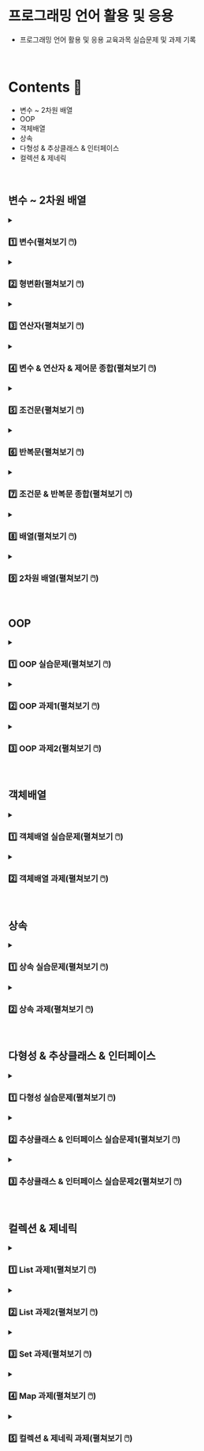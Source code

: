 # 프로그래밍 언어 활용 및 응용
- 프로그래밍 언어 활용 및 응용 교육과목 실습문제 및 과제 기록

<br>

# Contents 📖
- 변수 ~ 2차원 배열
- OOP
- 객체배열
- 상속
- 다형성 & 추상클래스 & 인터페이스
- 컬렉션 & 제네릭

<br>

## 변수 ~ 2차원 배열

<details>
<summary><h3>1️⃣ 변수(펼쳐보기 🖱️) </h3></summary>
<div markdown="1">
  
[→ 변수 소스코드로 이동](https://github.com/homin0203/Java_exam/blob/main/javaExam/src/com/kh/practice1/func)  
  
#### 문제1
Class Name : com.kh.practice1.func.VariablePractice1

실행 클래스 : com.kh.practice1.run.Run

이름, 성별, 나이, 키를 사용자에게 입력 받아 각각의 값을 변수에 담고 출력하세요.

#### 예시
이름을 입력하세요 : 아무개

성별을 입력하세요(남/여) : 남

나이를 입력하세요 : 20

키를 입력하세요(cm) : 180.5

키 180.5cm인 20살 남자 아무개님 반갑습니다^^

#### 내 코드 실행
![변수1번](https://user-images.githubusercontent.com/116356234/232367842-4ce5b993-6ea7-41ce-a0e0-5e9d92ccf407.png)

<hr>

#### 문제2
Class Name : com.kh.practice1.func.VariablePractice2

실행 클래스 : com.kh.practice1.run.Run

키보드로 정수 두 개를 입력 받아 두 수의 합, 차, 곱, 나누기한 몫을 출력하세요.

#### 예시
첫 번째 정수 : 23

두 번째 정수 : 7

<br>

더하기 결과 : 30

빼기 결과 : 16

곱하기 결과 : 161

나누기 몫 결과 : 3

#### 내 코드 실행
![변수2](https://user-images.githubusercontent.com/116356234/232367847-d40002ac-1173-400b-ae98-50710d524c90.png)

<hr>

#### 문제3
Class Name : com.kh.practice1.func.VariablePractice3

실행 클래스 : com.kh.practice1.run.Run

키보드로 가로, 세로 값을 값을 실수형으로 입력 받아 사각형의 면적과 둘레를 계산하여 출력하세요.

계산 공식 ) 면적 : 가로 * 세로, 둘레 : (가로 + 세로) * 2

#### 예시
가로 : 13.5

세로 : 41.7

<br>

면적 : 562.95

둘레 : 110.4

#### 내 코드 실행
![변수3](https://user-images.githubusercontent.com/116356234/232367850-70cf45a3-2a9c-4620-9e06-e954ab49cb07.png)
  
<hr>

#### 문제4
Class Name : com.kh.practice1.func.VariablePractice4

실행 클래스 : com.kh.practice1.run.Run

영어 문자열 값을 키보드로 입력 받아 문자에서 앞에서 세 개를 출력하세요.

#### 예시
문자열을 입력하세요 : apple

<br>

첫 번째 문자 : a

두 번째 문자 : p

세 번째 문자 : p

#### 내 코드 실행
![변수4](https://user-images.githubusercontent.com/116356234/232367851-bbf856ac-f4ed-4cf5-b483-afa75dde6cee.png)

</div>
</details>

<details>
<summary><h3>2️⃣ 형변환(펼쳐보기 🖱️) </h3></summary>
<div markdown="1">
  
[→ 형변환 소스코드로 이동](https://github.com/homin0203/Java_exam/blob/main/javaExam/src/com/kh/practice2/func)

#### 문제1
Class Name : com.kh.practice2.func.CastingPractice1
  
실행 클래스 : com.kh.practice2.run.Run

키보드로 문자 하나를 입력 받아 그 문자의 유니코드를 출력하세요.

#### 예시
문자 : A

A unicode : 65

#### 내 코드 실행
![형변환1](https://user-images.githubusercontent.com/116356234/232371311-26d22cdd-b54f-4f2b-9577-96adccb074bb.png)

<hr>

#### 문제2
Class Name : com.kh.practice2.func.CastingPractice2
  
실행 클래스 : com.kh.practice2.run.Run

실수형으로 국어, 영어, 수학 세 과목의 점수를 입력 받아 총점과 평균을 출력하세요.
  
이 때 총점과 평균은 정수형으로 처리하세요.

#### 예시
국어 : 90.0
  
영어 : 90.0
  
수학 : 90.0
  
<br>

총점 : 270
  
평균 : 90

#### 내 코드 실행
![형변환2](https://user-images.githubusercontent.com/116356234/232371314-53e01b6a-fe7c-4b76-b122-32940e7bcaaa.png)

<hr>

#### 문제3
Class Name : com.kh.practice2.func.CastingPractice3

실행 클래스 : com.kh.practice2.run.Run

선언 및 초기화된 5개의 변수를 가지고 알맞은 사칙연산(+, -, *, /)과 형변환을 이용하여 주석에 적힌 값과 같은 값이 나오도록 코드를 작성하세요.

#### 예시
![형변환3문제](https://user-images.githubusercontent.com/116356234/232371666-0647dacd-745c-44d8-ad70-a4ee7d1cda91.png)

#### 내 코드 실행
![형변환3](https://user-images.githubusercontent.com/116356234/232371319-e4c0cc14-9cb6-46ff-a7ca-875ce92fdb4c.png)

</div>
</details>

<details>
<summary><h3>3️⃣ 연산자(펼쳐보기 🖱️) </h3></summary>
<div markdown="1">
  
[→ 연산자 소스코드로 이동](https://github.com/homin0203/Java_exam/blob/main/javaExam/src/com/kh/practice/func/OperatorPractice.java)

#### 문제1
메소드 명 : public void practice1(){}
  
키보드로 입력 받은 하나의 정수가 양수이면 “양수다“, 양수가 아니면 “양수가 아니다“를 출력하세요.

#### 예시
정수 : -9
  
양수가 아니다

#### 내 코드 실행
![연산자1](https://user-images.githubusercontent.com/116356234/232373068-5c230146-b60c-4123-96c0-5d7caed564c9.png)

<hr>

#### 문제2
메소드 명 : public void practice2(){}
  
키보드로 입력 받은 하나의 정수가 양수이면 “양수다“, 양수가 아닌 경우 중에서 0이면 “0이다“, 0이 아니면 “음수다”를 출력하세요.

#### 예시
정수 : -9

음수다

#### 내 코드 실행
![연산자2](https://user-images.githubusercontent.com/116356234/232373066-c259f04c-bf50-4592-880c-865f0592bbe4.png)

<hr>

#### 문제3
메소드 명 : public void practice3(){}
  
키보드로 입력 받은 하나의 정수가 짝수이면 “짝수다“, 짝수가 아니면 “홀수다“를 출력하세요.

#### 예시
정수 : 5
  
홀수다

#### 내 코드 실행
![연산자3](https://user-images.githubusercontent.com/116356234/232373065-15c7585e-1883-4200-bb49-e8a542919c2b.png)
  
<hr>

#### 문제4
메소드 명 : public void practice4(){}
  
모든 사람이 사탕을 골고루 나눠가지려고 한다. 인원 수와 사탕 개수를 키보드로 입력 받고 1인당 동일하게 나눠가진 사탕 개수와 나눠주고 남은 사탕의 개수를 출력하세요.

#### 예시
인원 수 : 29
  
사탕 개수 : 100
  
1인당 사탕 개수 : 3
  
남는 사탕 개수 : 13

#### 내 코드 실행
![연산자4](https://user-images.githubusercontent.com/116356234/232373063-298ba1c1-04d1-4e2d-8a27-e0e50bc0f23b.png)
  
<hr>

#### 문제5
메소드 명 : public void practice5(){}
  
키보드로 입력 받은 값들을 변수에 기록하고 저장된 변수 값을 화면에 출력하여 확인하세요.
  
이 때 성별이 ‘M’이면 남학생, ‘M’이 아니면 여학생으로 출력 처리 하세요.

#### 예시
이름 : 박신우
  
학년(숫자만) : 3
  
반(숫자만) : 4
  
번호(숫자만) : 15
  
성별(M/F) : F
  
성적(소수점 아래 둘째자리까지) : 85.75
  
3학년 4반 15번 박신우 여학생의 성적은 85.75이다.

#### 내 코드 실행
![연산자5](https://user-images.githubusercontent.com/116356234/232373062-32a926f7-7920-4797-b323-ff28c23fe7a3.png)
  
<hr>

#### 문제6
메소드 명 : public void practice6(){}
  
나이를 키보드로 입력 받아 어린이(13세 이하)인지, 청소년(13세 초과 ~ 19세 이하)인지, 성인(19세 초과)인지 출력하세요.

#### 예시
나이 : 19
  
청소년

#### 내 코드 실행
![연산자6](https://user-images.githubusercontent.com/116356234/232373061-b19611e7-06d2-4304-bda4-f9b8080ca78c.png)
  
<hr>

#### 문제7
국어, 영어, 수학에 대한 점수를 키보드를 이용해 정수로 입력 받고, 세 과목에 대한 합계(국어+영어+수학)와 평균(합계/3.0)을 구하세요.
세 과목의 점수와 평균을 가지고 합격 여부를 처리하는데 세 과목 점수가 각각 40점 이상이면서 평균이 60점 이상일 때 합격, 아니라면 불합격을 출력하세요.

#### 예시
국어 : 60
  
영어 : 80
  
수학 : 40
  
  <br>
  
합계 : 180
  
평균 : 60.0
  
합격

#### 내 코드 실행
![연산자7](https://user-images.githubusercontent.com/116356234/232373059-7c7dfb46-099b-49aa-a774-afe903759a4a.png)
  
<hr>

#### 문제8
메소드 명 : public void practice8(){}
  
주민번호를 이용하여 남자인지 여자인지 구분하여 출력하세요.

#### 예시
주민번호를 입력하세요(- 포함) : 132456-2123456
  
여자
  
#### 내 코드 실행
![연산자8](https://user-images.githubusercontent.com/116356234/232373058-a890efcb-f2da-45ee-815f-3db67912b287.png)
  
<hr>

#### 문제9
메소드 명 : public void practice9(){}
  
키보드로 정수 두 개를 입력 받아 각각 변수(num1, num2)에 저장하세요.
  
그리고 또 다른 정수를 입력 받아 그 수가 num1 이하거나 num2 초과이면 true를 출력하고 아니면 false를 출력하세요.
  
(단, num1은 num2보다 작아야 함)

#### 예시
정수1 : 4
  
정수2 : 11
  
입력 : 13
  
  <br>

true

#### 내 코드 실행
![연산자9](https://user-images.githubusercontent.com/116356234/232373056-efe6429a-fc16-48d7-adad-15d2c357c1ba.png)
  
<hr>

#### 문제10
메소드 명 : public void practice10(){}
  
3개의 수를 키보드로 입력 받아 입력 받은 수가 모두 같으면 true, 아니면 false를 출력하세요.

#### 예시
입력1 : 5
  
입력2 : -8
  
입력3 : 5
  
  <br>

false

#### 내 코드 실행
![연산자10](https://user-images.githubusercontent.com/116356234/232373053-9b978914-3410-4cb4-bced-aaca30f28880.png)
  
<hr>

#### 문제11
메소드 명 : public void practice11(){}
  
A, B, C 사원의 연봉을 입력 받고 각 사원의 연봉과 인센티브를 포함한 연봉을 계산하여 출력하고
  
인센티브 포함 급여가 3000만원 이상이면 “3000 이상”, 미만이면 “3000 미만”을 출력하세요.
  
(A 사원의 인센티브는 0.4, B 사원의 인센티브는 없으며, C 사원의 인센티브는 0.15)

#### 예시
A사원의 연봉 : 2500
  
B사원의 연봉 : 2900
  
C사원의 연봉 : 2600
  
  <br>
  
A사원 연봉/연봉+a : 2500/3500.0
  
3000 이상
  
B사원 연봉/연봉+a : 2900/2900.0
  
3000 미만
  
C사원 연봉/연봉+a : 2600/2989.9999999999995
  
3000 미만

#### 내 코드 실행
![연산자11](https://user-images.githubusercontent.com/116356234/232373050-406def40-205e-425f-acd9-8a3d0184ae5f.png)
  
</div>
</details>

<details>
<summary><h3>4️⃣ 변수 & 연산자 & 제어문 종합(펼쳐보기 🖱️) </h3></summary>
<div markdown="1">
  
[→ 변수&연산자&제어문 종합 패키지로 이동](https://github.com/homin0203/Java_exam/tree/main/Homework1_Logic/src/com/kh/hw)

### 문제 안내
- 프로젝트 명 : Homework1_Logic
- 기능 실행 클래스 : com.kh.hw.run.Run
- 기능 제공 클래스 : package가 다름 (import 사용)
  - 메뉴 제공 클래스 : com.kh.hw.view.Menu
  - 기능 제공 클래스 : com.kh.hw.controller.Function
- Run에서 Menu 사용, Menu에서 Function 사용
- Run클래스에 main()를 구현하여 main()메소드에는 Menu클래스의 displayMenu()메소드 실행
  
#### 문제1
클래스 명 : com.kh.hw.view.Menu
  
메소드 명 : public void displayMenu(){}
  
1. displayMenu() 메소드에 메뉴 화면이 반복 출력되게 함
  
2. 메뉴 번호를 입력 받아 해당 번호의 기능이 실행되게 함
  
3. 메뉴 1~8번까지의 실행용 메소드는 Function클래스의 메소드 호출
  
4. 9번 입력 시 “종료합니다.” 출력 후 종료
  
5. 잘 못 입력 했을 시 “잘못 입력하셨습니다. 다시 입력해주세요.” 출력

#### 예시
![변수연산자제어문1예시](https://user-images.githubusercontent.com/116356234/232472293-371f57b6-e3f2-4240-9f59-d29b82d8aa0a.png)

#### 내 코드 실행
##### 코드
![변수연산자제어문9](https://user-images.githubusercontent.com/116356234/232474427-20579c12-d91f-4ea9-b61b-32f0d51471f2.png)
  
##### 결과1
![변수연산자제어문9-1](https://user-images.githubusercontent.com/116356234/232474421-4a7ba062-7f78-4c80-9eea-3564866c8db5.png)
  
##### 결과2
![변수연산자제어문9-2](https://user-images.githubusercontent.com/116356234/232474420-1d6925f0-b62d-4c3a-8c57-91d6ee63b3ff.png)
  
##### 결과2
![변수연산자제어문9-3](https://user-images.githubusercontent.com/116356234/232474415-5fd575f2-2b0c-42ce-a3fa-222a530e9834.png)

<hr>

#### 문제2
클래스 명 : com.kh.hw.controller.Function
  
메뉴에서 실행시킬 메소드들을 모두 작성

이후 나오는 모든 메소드들은 com.kh.hw.controller.Function 클래스 안에 있는 메소드들임

<hr>

#### 문제3
메소드 명 : public void calculator(){}
  
정수 두 개와 연산자 하나를 키보드로 입력 받아 두 정수는 int변수에, 연산문자는 char에 저장
  
연산문자가 +이면 두 정수의 합 계산, -이면 두 정수의 차 계산, x 또는 X이면 두 정수의 곱,
  
/이면 두 정수의 나누기 몫이나 나누는 수(두 번째 수)가 0이면 “0으로 나눌 수 없습니다.” 출력하고
  
결과 값은 0으로 처리

#### 예시
첫 번째 정수 : 5
  
두 번째 정수 : 0
  
연산자(+, -, x, /) : /
  
0으로 나눌 수 없습니다.
  
5 / 0 = 0

#### 내 코드 실행
##### 코드
![변수연산자제어문1](https://user-images.githubusercontent.com/116356234/232474458-6a1a386d-a8ed-442a-8ab1-76e2e866afd7.png)
  
##### 결과
![변수연산자제어문1-1](https://user-images.githubusercontent.com/116356234/232474460-fa5db191-8129-4404-ab4e-928b8183b5fe.png)
  
<hr>

#### 문제4
메소드 명 : public void totalCalculator(){}
  
키보드로 정수 두 개를 입력 받아 두 정수 중 작은 값을 시작 값으로 큰 값을 종료 값으로 사용
  
작은 값에서 큰 값까지 정수 합계를 구함

#### 예시
첫 번째 정수 : 3
  
두 번째 정수 : 1
  
1부터 3까지 정수들의 합 : 6

#### 내 코드 실행
![변수연산자제어문2](https://user-images.githubusercontent.com/116356234/232474454-31e00b5a-9d08-4089-a4f6-0dba4ada9a78.png)
  
<hr>

#### 문제5
메소드 명 : public void printProfile(){}
  
신상 정보들을 자료형에 맞춰 변수에 기록하고 변수에 기록된 값 출력

#### 예시
이름 : 박신우
  
나이 : 33
  
성별 : 여자
  
성격 : 소심
  
이름 : 박신우
  
나이 : 33
  
성별 : 여자
  
성격 : 소심

#### 내 코드 실행
![변수연산자제어문33](https://user-images.githubusercontent.com/116356234/232474452-15ba832b-f752-4152-b130-9141e0941e04.png)
  
<hr>

#### 문제6
메소드 명 : public void printScore(){}
  
키보드로 입력 받은 값들을 변수에 기록하여 변수 값을 화면에 출력
  
점수가 90점 이상이면 A학점, 80이상 90미만이면 B, 70이상 80미만이면 C,
  
60이상 70미만 D, 60미만 F학점을 매김
  
#### 예시
이름 : 박신우
  
학년 : 3
  
반 : 3
  
번 : 15
  
성별(M/F) : F
  
성적 : 89.75
  
3학년 3반 15번 여학생 박신우의 점수는 89.75이고 B학점입니다.

#### 내 코드 실행
![변수연산자제어문4](https://user-images.githubusercontent.com/116356234/232474449-c0d9c097-47e5-409d-aed9-25893e4216e5.png)
  
<hr>

#### 문제7
메소드 명 : public void printStarNumber(){}
  
정수를 하나 입력 받아 그 수가 양수일 때만 입력된 수를 줄 수로 적용하여 아래와 같이 출력
  
#### 예시1
정수 : 5 
  
1 
  
\*2
  
\**3
  
\***4
  
\****5
  
#### 예시2
정수 : -5
  
양수가 아닙니다.
  
#### 내 코드 실행
##### 코드
![변수연산자제어문5](https://user-images.githubusercontent.com/116356234/232474444-49084846-be8b-4bb3-b07b-5cc1efebf8dc.png)
  
##### 결과1
![변수연산자제어문5-1](https://user-images.githubusercontent.com/116356234/232474441-a7f8a37d-654d-4e9e-a159-abe59e0a8404.png)
  
##### 결과2
![변수연산자제어문5-2](https://user-images.githubusercontent.com/116356234/232474440-35ebd13e-98c0-41a7-90b3-33995c86f00c.png)
  
<hr>

#### 문제8
메소드 명 : public void sumRandom(){}
  
1부터 100 사이의 정수 중 임의의 정수를 하나 발생시켜 1부터 랜덤 수까지의 합계 출력
  
#### 예시
1부터 70까지의 합 : 2485
  
#### 내 코드 실행
![변수연산자제어문6](https://user-images.githubusercontent.com/116356234/232474438-75d2f81c-3a9d-49e1-944e-46a34b93707c.png)
  
<hr>

#### 문제9
메소드 명 : public void exceptGugu(){}
  
정수를 하나 입력 받아 그 수가 양수일 때만 그 수의 구구단 출력
  
단 곱하기 수가 입력 받은 단의 배수일 경우 출력 제외

#### 예시
정수 : 3
  
3 * 1 = 3
  
3 * 2 = 6
  
3 * 4 = 12
  
3 * 5 = 15
  
3 * 7 = 21
  
3 * 8 = 24

#### 내 코드 실행
![변수연산자제어문7](https://user-images.githubusercontent.com/116356234/232474435-5b905781-5efc-4b5e-a43b-889df3b287d9.png)

<hr>

#### 문제10
메소드 명 : public void diceGame(){}
  
두 개의 주사위가 만들어낼 수 있는 모든 경우의 수를 랜덤으로 정하고
  
랜덤으로 정해진 두 주사위 눈의 합이 입력된 수와 같은 경우 “맞췄습니다“ 출력,
  
입력 값과 다르면 “틀렸습니다“ 출력하여 맞출 때까지 반복
  
값을 맞추면 “계속 하시겠습니까? (y/n) : “가 출력되고
  
‘y’ 또는 ‘Y’ 입력 시 새로운 랜덤 수가 정해지고 처음부터 다시 시작, ‘n’ 또는 ‘N’ 입력 시 종료

#### 예시
주사위 두 개의 합을 맞춰보세요(1~12입력) : 5
  
정답입니다.
  
주사위의 합 : 5
  
계속 하시겠습니까?(y/n) : y
  
주사위 두 개의 합을 맞춰보세요(1~12입력) : 12
  
틀렸습니다.
  
주사위 두 개의 합을 맞춰보세요(1~12입력) : 8
  
틀렸습니다.
  
주사위 두 개의 합을 맞춰보세요(1~12입력) : 9
  
정답입니다.
  
주사위의 합 : 9
  
계속 하시겠습니까?(y/n) : n
  
종료합니다.

#### 내 코드 실행
##### 코드
![변수연산자제어문8](https://user-images.githubusercontent.com/116356234/232474432-794c4403-86b9-478e-b73b-4044e9a17eb6.png)

##### 결과
![변수연산자제어문8-1](https://user-images.githubusercontent.com/116356234/232474431-e0c39a2e-4651-4d14-91d1-a893f5c795f4.png)

![변수연산자제어문8-2](https://user-images.githubusercontent.com/116356234/232474429-aa3fb8ba-c674-48cd-a724-416a48e6e9e7.png)

</div>
</details>

<details>
<summary><h3>5️⃣ 조건문(펼쳐보기 🖱️) </h3></summary>
<div markdown="1">
  
[→ 조건문 1~10번 소스코드로 이동](https://github.com/homin0203/Java_exam/blob/main/javaExam/src/com/kh/practice/chap01/ControlPractice.java)
  
[→ 조건문 11번 소스코드로 이동](https://github.com/homin0203/Java_exam/blob/main/javaExam/src/com/kh/practice/chap01/hard/ControlPractice.java)
  
#### 문제1
메소드 명 : public void practice1(){}
  
아래 예시와 같이 메뉴를 출력하고 메뉴 번호를 누르면 “OO메뉴입니다“를, 종료 번호를 누르면 “프로그램이 종료됩니다.”를 출력하세요.

#### 예시
1. 입력
  
2. 수정
  
3. 조회
  
4. 삭제
  
7. 종료
  
메뉴 번호를 입력하세요 : 3
  
조회 메뉴입니다.

#### 내 코드 실행
![조건문1](https://user-images.githubusercontent.com/116356234/232375221-5c841e5f-e40a-42f9-bf31-1ce4ba28ba4c.png)

<hr>

#### 문제2
메소드 명 : public void practice2(){}
  
키보드로 정수를 입력 받은 정수가 양수이면서 짝수일 때만 “짝수다”를 출력하고
  
짝수가 아니면 “홀수다“를 출력하세요.
  
양수가 아니면 “양수만 입력해주세요.”를 출력하세요.

#### 예시
숫자를 한 개 입력하세요 : -8
양수만 입력해주세요.

#### 내 코드 실행
![조건문2](https://user-images.githubusercontent.com/116356234/232375220-b9de6ef3-74da-4a1d-8a0b-ae2e9d3e5715.png)

<hr>

#### 문제3
메소드 명 : public void practice3(){}
  
국어, 영어, 수학 세 과목의 점수를 키보드로 입력 받고 합계와 평균을 계산하고 합계와 평균을 이용하여 합격 / 불합격 처리하는 기능을 구현하세요.
  
(합격 조건 : 세 과목의 점수가 각각 40점 이상이면서 평균이 60점 이상일 경우)
  
합격 했을 경우 과목 별 점수와 합계, 평균, “축하합니다, 합격입니다!”를 출력하고 불합격인 경우에는 “불합격입니다.”를 출력하세요.

#### 예시1
국어점수 : 88
  
수학점수 : 50 
  
영어점수 : 40 
  
불합격입니다. 
  
#### 예시2
국어점수 : 88
  
수학점수 : 50
  
영어점수 : 45
  
국어 : 88
  
수학 : 50
  
영어 : 45
  
합계 : 183
  
평균 : 61.0
  
축하합니다, 합격입니다!

#### 내 코드 실행
![조건문3](https://user-images.githubusercontent.com/116356234/232375217-90cae58e-ec6d-4315-86a0-a8ad4a044d74.png)
  
<hr>

#### 문제4
메소드 명 : public void practice4(){}
  
수업 자료(7page)에서 if문으로 되어있는 봄, 여름, 가을, 겨울 예제를 switch문으로 바꿔서 출력하세요.

#### 예시1
1~12 사이의 정수 입력 : 8
  
8월은 여름입니다.
  
#### 예시1
1~12 사이의 정수 입력 : 99
  
99월은 잘못 입력된 달입니다.

#### 내 코드 실행
![조건문4](https://user-images.githubusercontent.com/116356234/232375215-5c5bc802-4184-4465-b740-457976b8d6ac.png)
  
<hr>

#### 문제5
메소드 명 : public void practice5(){}
  
아이디, 비밀번호를 정해두고 로그인 기능을 작성하세요.
  
로그인 성공 시 “로그인 성공”, 
  
아이디가 틀렸을 시 “아이디가 틀렸습니다.“,
  
비밀번호가 틀렸을 시 “비밀번호가 틀렸습니다.”를 출력하세요.

#### 예시1
아이디 : myId 
  
비밀번호 : myPassword12 
  
로그인 성공 
  
#### 예시2
아이디 : myId 
  
비밀번호 : myPassword
  
비밀번호가 틀렸습니다.
  
#### 예시3
아이디 : my
  
비밀번호 : myPassword12
  
아이디가 틀렸습니다.

#### 내 코드 실행
![조건문5](https://user-images.githubusercontent.com/116356234/232375212-a77ca4ec-e923-47b0-82c3-50a416743ab0.png)
  
<hr>

#### 문제6
메소드 명 : public void practice6(){}
  
사용자에게 관리자, 회원, 비회원 중 하나를 입력 받아 각 등급이 행할 수 있는 권한을 출력하세요.
  
단, 관리자는 회원관리, 게시글 관리, 게시글 작성, 게시글 조회, 댓글 작성이 가능하고
  
회원은 게시글 작성, 게시글 조회, 댓글 작성이 가능하고
  
비회원은 게시글 조회만 가능합니다.

#### 예시
권한을 확인하고자 하는 회원 등급 : 관리자
  
회원관리, 게시글 관리 게시글 작성, 댓글 작성 게시글 조회

#### 내 코드 실행
![조건문6](https://user-images.githubusercontent.com/116356234/232375211-e5898ac7-7ea7-4614-9485-c44fbc093f54.png)
  
<hr>

#### 문제7
메소드 명 : public void practice7(){}
  
키, 몸무게를 double로 입력 받고 BMI지수를 계산하여 계산 결과에 따라 저체중/정상체중/과체중/비만을 출력하세요.
  
BMI = 몸무게 / (키(m) * 키(m))
  
BMI가 18.5미만일 경우 저체중 / 18.5이상 23미만일 경우 정상체중
  
BMI가 23이상 25미만일 경우 과체중 / 25이상 30미만일 경우 비만
  
BMI가 30이상일 경우 고도 비만
  
#### 예시
키(m)를 입력해 주세요 : 1.65
  
몸무게(kg)를 입력해 주세요 : 58.4
  
BMI 지수 : 21.45087235996327
  
정상체중

#### 내 코드 실행
![조건문7](https://user-images.githubusercontent.com/116356234/232375208-322be6c8-1367-4d7a-bf4e-761940108aa1.png)
  
<hr>

#### 문제8
메소드 명 : public void practice8(){}
  
키보드로 두 개의 정수와 연산 기호를 입력 받아 연산 기호에 맞춰 연산 결과를 출력하세요.
  
(단, 두 개의 정수 모두 양수일 때만 작동하며 없는 연산 기호를 입력 했을 시 “잘못 입력하셨습니다. 프로그램을 종료합니다.” 출력)

#### 예시
피연산자1 입력 : 15
  
피연산자2 입력 : 4
  
연산자를 입력(+,-,*,/,%) : /
  
15 / 4 = 3.750000
  
#### 내 코드 실행
![조건문8](https://user-images.githubusercontent.com/116356234/232375206-c12fa5f6-5597-4182-8a4f-86e4c680cdbc.png)
  
<hr>

#### 문제9
메소드 명 : public void practice9(){}
  
중간고사, 기말고사, 과제점수, 출석회수를 입력하고 Pass 또는 Fail을 출력하세요.
  
평가 비율은 중간고사 20%, 기말고사 30%, 과제 30%, 출석 20%로 이루어져 있고
  
이 때, 출석 비율은 출석 회수의 총 강의 회수 20회 중에서 출석한 날만 따진 값으로 계산하세요.
  
70점 이상일 경우 Pass, 70점 미만이거나 전체 강의에 30% 이상 결석 시 Fail을 출력하세요.

#### 예시1
중간 고사 점수 : 80
  
기말 고사 점수 : 30
  
과제 점수 : 60
  
출석 회수 : 18
  
================= 결과 =================
  
중간 고사 점수(20) : 16.0
  
기말 고사 점수(30) : 9.0
  
과제 점수 (30) : 18.0
  
출석 점수 (20) : 18.0
  
총점 : 61.0
  
Fail [점수 미달]
  
#### 예시2
중간 고사 점수 : 80
  
기말 고사 점수 : 90
  
과제 점수 : 50
  
출석 회수 : 15
  
================= 결과 =================
  
중간 고사 점수(20) : 16.0
  
기말 고사 점수(30) : 27.0
  
과제 점수 (30) : 15.0
  
출석 점수 (20) : 15.0
  
총점 : 73.0
  
PASS
  
#### 예시3
중간 고사 점수 : 100
  
기말 고사 점수 : 80
  
과제 점수 : 40
  
출석 회수 : 10
  
================= 결과 =================
  
Fail [출석 회수 부족 (10/20)]

#### 내 코드 실행
##### 코드
![조건문9](https://user-images.githubusercontent.com/116356234/232375205-55a4a951-f814-4345-bf74-6499e2ced10f.png)
  
##### 결과1
  
<img src="https://user-images.githubusercontent.com/116356234/232375202-2877eaa0-59ed-4755-a7c2-3aa935a624e8.png" width="150">
  
##### 결과2
  
<img src="https://user-images.githubusercontent.com/116356234/232375199-3e0bdc3d-f45b-4005-a6b1-e4bbc512c7a3.png" width="150">
  
##### 결과3
  
<img src="https://user-images.githubusercontent.com/116356234/232375195-bc093bdc-5f67-440d-9248-a4045d1ef945.png" width="150">
  
<hr>

#### 문제10
메소드 명 : public void practice10(){}

앞에 구현한 실습문제를 선택하여 실행할 수 있는 메뉴화면을 구현하세요.

#### 예시
실행할 기능을 선택하세요.
  
1. 메뉴 출력
  
2. 짝수/홀수
  
3. 합격/불합격
  
4. 계절
  
5. 로그인
  
6. 권한 확인
  
7. BMI
  
8. 계산기
  
9. P/F
  
선택 : 4 (실습문제4 실행)

#### 내 코드 실행
#### 코드 
![조건문10](https://user-images.githubusercontent.com/116356234/232375193-2e85886d-cf7c-4d98-b999-fd2d15cd6aea.png)
  
##### 결과1
  
<img src="https://user-images.githubusercontent.com/116356234/232375192-36c3cf88-56ad-4e1d-a53e-88d0eee80d1a.png" width="150">
  
##### 결과2
  
<img src="https://user-images.githubusercontent.com/116356234/232375191-22d3e89f-df01-4f8a-a5e1-8755b3f6b78c.png" width="150">
  
##### 결과3
  
<img src="https://user-images.githubusercontent.com/116356234/232375189-118e59a9-9c34-4466-8fa1-b5ad8a561641.png" width="150">
  
<hr>

#### 문제11
메소드 명 : public void practice11(){}

정수를 이용해서 4자리 비밀번호를 만들려고 하는데
  
이 때 4자리 정수를 입력 받아 각 자리 수에 중복되는 값이 없을 경우 ‘생성 성공’, 

중복 값이 있으면 ‘중복 값 있음‘, 자리수가 안 맞으면 ‘자리 수 안 맞음‘ 출력
  
단, 제일 앞자리 수의 값은 1~9 사이 정수

#### 예시
비밀번호 입력(1000~9999) : 56555 
  
자리수 안맞음 
  
  <br>
  
비밀번호 입력(1000~9999) : 1234
  
성공
  
  <br>
  
비밀번호 입력(1000~9999) : 5685
  
실패

#### 내 코드 실행
![조건문11](https://user-images.githubusercontent.com/116356234/232388075-8e502767-d588-4a7f-9969-68904634ab30.png)
  
##### 결과2
![조건문11-2](https://user-images.githubusercontent.com/116356234/232388082-5b09305b-244b-45ab-9d37-901eb37e2d96.png)
  
##### 결과3
![조건문11-3](https://user-images.githubusercontent.com/116356234/232388085-b498cc91-6250-4f70-94fb-67a01b4daaac.png)
  
</div>
</details>

<details>
<summary><h3>6️⃣ 반복문(펼쳐보기 🖱️) </h3></summary>
<div markdown="1">
  
[→ 반복문 소스코드로 이동](https://github.com/homin0203/Java_exam/blob/main/javaExam/src/com/kh/practice/chap02/LoopPractice.java)

#### 문제1
사용자로부터 한 개의 값을 입력 받아 1부터 그 숫자까지의 숫자들을 모두 출력하세요.
  
단, 입력한 수는 1보다 크거나 같아야 합니다.
  
만일 1 미만의 숫자가 입력됐다면 “1 이상의 숫자를 입력해주세요“를 출력하세요.

#### 예시1
1이상의 숫자를 입력하세요 : 4
  
1 2 3 4
  
#### 예시2
1이상의 숫자를 입력하세요 : 0
  
1 이상의 숫자를 입력해주세요.

#### 내 코드 실행
![반복문1](https://user-images.githubusercontent.com/116356234/232383216-dfa7d2a8-17c2-4dc6-955a-bdcaf8ae4ed6.png)

<hr>

#### 문제2
위 문제와 모든 것이 동일하나, 1 미만의 숫자가 입력됐다면
  
“1 이상의 숫자를 입력해주세요”가 출력되면서 다시 사용자가 값을 입력하도록 하세요.

#### 예시
1이상의 숫자를 입력하세요 : 0
  
1 이상의 숫자를 입력해주세요.
  
1이상의 숫자를 입력하세요 : 8
  
1 2 3 4 5 6 7 8

#### 내 코드 실행
![반복문2](https://user-images.githubusercontent.com/116356234/232383215-8c02da5f-814e-4691-b850-5393ad19d941.png)

<hr>

#### 문제3
사용자로부터 한 개의 값을 입력 받아 1부터 그 숫자까지의 모든 숫자를 거꾸로 출력하세요.
  
단, 입력한 수는 1보다 크거나 같아야 합니다.

#### 예시
1이상의 숫자를 입력하세요 : 4
  
4 3 2 1

#### 내 코드 실행
![반복문3](https://user-images.githubusercontent.com/116356234/232383214-7a8d6265-4fde-4e23-8a72-1bdbcee2c5f3.png)
  
<hr>

#### 문제4
위 문제와 모든 것이 동일하나, 1 미만의 숫자가 입력됐다면
  
“1 이상의 숫자를 입력해주세요”가 출력되면서 다시 사용자가 값을 입력하도록 하세요.

#### 예시
1이상의 숫자를 입력하세요 : 0
  
1 이상의 숫자를 입력해주세요.
  
1이상의 숫자를 입력하세요 : 8
  
8 7 6 5 4 3 2 1

#### 내 코드 실행
![반복문4](https://user-images.githubusercontent.com/116356234/232383213-0089c1b4-0e01-45c7-8fdc-bf9cd9727888.png)
  
<hr>

#### 문제5
1부터 사용자에게 입력 받은 수까지의 정수들의 합을 출력하세요.

#### 예시
정수를 하나 입력하세요 : 8
  
1 + 2 + 3 + 4 + 5 + 6 + 7 + 8 = 36

#### 내 코드 실행
![반복문5](https://user-images.githubusercontent.com/116356234/232383211-3cfdcd0c-9c62-4219-96ea-2606307146f8.png)
  
<hr>

#### 문제6
사용자로부터 두 개의 값을 입력 받아 그 사이의 숫자를 모두 출력하세요.
  
만일 1 미만의 숫자가 입력됐다면 “1 이상의 숫자를 입력해주세요“를 출력하세요.

#### 예시1
첫 번째 숫자 : 8 
  
두 번째 숫자 : 4 
  
4 5 6 7 8 
  
#### 예시2
첫 번째 숫자 : 4 
  
두 번째 숫자 : 8 
  
4 5 6 7 8 
  
#### 예시3
첫 번째 숫자 : 9
  
두 번째 숫자 : 0
  
1 이상의 숫자를 입력해주세요.

#### 내 코드 실행
![반복문6](https://user-images.githubusercontent.com/116356234/232383210-5818f755-7854-4e6e-9950-f1ed2d630181.png)
  
<hr>

#### 문제7
위 문제와 모든 것이 동일하나, 1 미만의 숫자가 입력됐다면
  
“1 이상의 숫자를 입력해주세요”가 출력되면서 다시 사용자가 값을 입력하도록 하세요.
  
#### 예시
첫 번째 숫자 : 9
  
두 번째 숫자 : 0
  
1 이상의 숫자를 입력해주세요.
  
첫 번째 숫자 : 6
  
두 번째 숫자 : 2
  
2 3 4 5 6

#### 내 코드 실행
![반복문7](https://user-images.githubusercontent.com/116356234/232383208-1ed04ad5-7353-49c5-84f3-2dc8cd72108e.png)
  
<hr>

#### 문제8
사용자로부터 입력 받은 숫자의 단을 출력하세요.
  
#### 예시
숫자 : 4
  
===== 4단 =====
  
4 * 1 = 4
  
4 * 2 = 8
  
4 * 3 = 12
  
4 * 4 = 16
  
4 * 5 = 20
  
4 * 6 = 24
  
4 * 7 = 28
  
4 * 8 = 32
  
4 * 9 = 36
  
#### 내 코드 실행
![반복문8](https://user-images.githubusercontent.com/116356234/232383204-fc1ce964-871f-4b3f-8839-21dfb2de455b.png)
  
<hr>

#### 문제9
사용자로부터 입력 받은 숫자의 단부터 9단까지 출력하세요.
  
단, 9를 초과하는 숫자가 들어오면 “9 이하의 숫자만 입력해주세요”를 출력하세요.

#### 예시1
숫자 : 4
  
===== 4단 =====
  
===== 5단 =====
  
===== 6단 =====
  
===== 7단 =====
  
===== 8단 =====
  
===== 9단 =====
  
(해당 단의 내용들은 길이 상 생략)

#### 예시2
숫자 : 10
  
9 이하의 숫자만 입력해주세요.
  
#### 내 코드 실행
![반복문9](https://user-images.githubusercontent.com/116356234/232383202-15d15e3d-84ee-4a6c-b3cb-fcf8a7f729bc.png)
  
##### 결과2
![반복문9-1](https://user-images.githubusercontent.com/116356234/232383198-df2bb1a5-b3c9-462b-bfee-8b04f92a3f75.png)

<hr>

#### 문제10
위 문제와 모든 것이 동일하나, 9를 초과하는 숫자가 입력됐다면
  
“9 이하의 숫자를 입력해주세요”가 출력되면서 다시 사용자가 값을 입력하도록 하세요.

#### 예시
숫자 : 10
  
9 이하의 숫자만 입력해주세요.
  
숫자 : 8
  
===== 8단 =====
  
===== 9단 =====

#### 내 코드 실행
![반복문10](https://user-images.githubusercontent.com/116356234/232383194-9a769e9d-463e-47af-8886-3d59138b0b8b.png)
  
<hr>

#### 문제11
사용자로부터 시작 숫자와 공차를 입력 받아
  
일정한 값으로 숫자가 커지거나 작아지는 프로그램을 구현하세요.
  
단, 출력되는 숫자는 총 10개입니다.
  
* ‘공차’는 숫자들 사이에서 일정한 숫자의 차가 존재하는 것을 말한다.

#### 예시
시작 숫자 : 4
  
공차 : 3
  
4 7 10 13 16 19 22 25 28 31

#### 내 코드 실행
![반복문11](https://user-images.githubusercontent.com/116356234/232383193-23acd4fd-62d1-4dea-b3ae-5db20ebbc65f.png)
     
<hr>

#### 문제12
정수 두 개와 연산자를 입력 받고 입력된 연산자에 따라 알맞은 결과를 출력하세요.
  
단, 해당 프로그램은 연산자 입력에 “exit”라는 값이 들어올 때까지 무한 반복하며 exit가 들어오면 “프로그램을 종료합니다.”를 출력하고 종료합니다.
  
또한 연산자가 나누기이면서 두 번째 정수가 0으로 들어오면 “0으로 나눌 수 없습니다. 다시 입력해주세요.”를 출력하며,
  
없는 연산자가 들어올 시 “없는 연산자입니다. 다시 입력해주세요.”라고 출력하고 두 경우 모두 처음으로 돌아가 사용자가 다시 연산자부터 입력하도록 하세요.
  
#### 예시
연산자(+, -, *, /, %) : +
  
정수1 : 10
  
정수2 : 4
  
10 + 4 = 14

  <br>
  
연산자(+, -, *, /, %) : /
  
정수1 : 10
  
정수2 : 0
  
0으로 나눌 수 없습니다. 다시 입력해주세요.
  
  <br>
  
연산자(+, -, *, /, %) : ^ 
  
정수1 : 10 
  
정수2 : 4
  
없는 연산자입니다. 다시 입력해주세요.
  
<br>  
  
연산자(+, -, *, /, %) : exit
  
프로그램을 종료합니다.

#### 내 코드 실행
![반복문12](https://user-images.githubusercontent.com/116356234/232383191-8b842bce-86bd-4518-b2c0-88814351bde7.png)

##### 결과2
![반복문12-1](https://user-images.githubusercontent.com/116356234/232383190-245a30a3-ce8b-4887-bf72-a7ee6182f0f5.png)
     
<hr>

#### 문제13
다음과 같은 실행 예제를 구현하세요.

#### 예시
정수 입력 : 4
  
\*
  
\**
  
\***
  
\****
  
#### 내 코드 실행
![반복문13](https://user-images.githubusercontent.com/116356234/232383189-f418a03a-827e-4305-b1e6-ae1d5fdc4cb0.png)
     
<hr>

#### 문제14
다음과 같은 실행 예제를 구현하세요.

#### 예시
정수 입력 : 4
  
\****
  
\***
  
\**
  
\*
  
#### 내 코드 실행
![반복문14](https://user-images.githubusercontent.com/116356234/232383184-144670d0-407b-4e50-8f1a-f5bae654e074.png)
  
</div>
</details>

<details>
<summary><h3>7️⃣ 조건문 & 반복문 종합(펼쳐보기 🖱️) </h3></summary>
<div markdown="1">
  
[→ 조건문&반복문 종합 소스코드로 이동](https://github.com/homin0203/Java_exam/blob/main/javaExam/src/com/kh/practice/chap01/hard/CompExample.java)

#### 문제1
메소드 명 : public void practice1(){}
  
정수를 입력 받아 양수일 때만 1부터 입력 받은 수까지 홀수/짝수를 나눠서
  
홀수면 ‘박’, 짝수면 ‘수’를 출력하도록 하세요.
  
단, 입력 받은 수가 양수가 아니면 “양수가 아닙니다”를 출력하세요.

#### 예시1
정수 : 5 
  
박수박수박 
  
#### 예시2
정수 : 10 
  
박수박수박수박수박수
  
#### 예시3
정수 : 0
  
양수가 아닙니다.

#### 내 코드 실행
##### 코드
![조건문반복문1](https://user-images.githubusercontent.com/116356234/232469497-fd5546f5-42ab-4412-b7da-8ba0c2b77709.png)
  
##### 결과1
![조건문반복문1-1](https://user-images.githubusercontent.com/116356234/232469493-f1626bf7-d214-4c32-8417-6ec83a08a209.png)
  
##### 결과2
![조건문반복문1-2](https://user-images.githubusercontent.com/116356234/232469491-e3611a4f-4602-4a22-b0e7-317acdc3f6a5.png)

<hr>

#### 문제2
메소드 명 : public void practice2(){}
  
위 문제와 모든 것이 동일하나, 1 미만의 숫자가 입력됐다면 “양수가 아닙니다.”가 출력되면서 다시 사용자가 값을 입력하도록 하세요.

#### 예시
정수 : 0
  
양수가 아닙니다.

정수 : -3
  
양수가 아닙니다.
  
정수 : 6
  
박수박수박수

#### 내 코드 실행
![조건문반복문2](https://user-images.githubusercontent.com/116356234/232469488-8639522a-ddb3-4d53-92ae-a462233b41cc.png)

<hr>

#### 문제3
메소드 명 : public void practice3(){}
  
사용자로부터 문자열을 입력 받고 문자열에서 검색될 문자를 입력 받아 해당 문자열에 그 문자가 몇 개 있는지 개수를 출력하세요.

#### 예시
문자열 : banana
  
문자 : a
  
banana 안에 포함된 a 개수 : 3

#### 내 코드 실행
![조건문반복문3](https://user-images.githubusercontent.com/116356234/232469484-1ca73272-5767-4981-905b-b02fab7e1ca6.png)
  
<hr>

#### 문제4
메소드 명 : public void practice4(){}
  
위 문제와 모든 것이 동일하고, “더 하시겠습니까?”라고 추가로 물어보도록 하세요.
  
이 때, N이나 n이 나오면 프로그램을 끝내고 Y나 y면 계속 진행하도록 하되 Y, y, N, n이 아닌
  
다른 문자를 입력했을 경우 “잘못된 대답입니다. 다시 입력해주세요.”를 출력하고 더 하겠냐는 물음을 반복하세요.

#### 예시
문자열 : application 
  
문자 : a 
  
포함된 개수 : 2 
  
더 하시겠습니까? (y/n) : y 
  
문자열 : business 
  
문자 : s 
  
포함된 개수 : 3 
  
더 하시겠습니까? (y/n) : k
  
잘못된 대답입니다. 다시 입력해주세요.
  
더 하시겠습니까? (y/n) : Y
  
문자열 : ant
  
문자 : b
  
포함된 개수 : 0
  
더 하시겠습니까? (y/n) : N

#### 내 코드 실행
![조건문반복문4](https://user-images.githubusercontent.com/116356234/232469481-d9544429-b528-4088-833e-d2f58d1254e7.png)
  
<hr>

#### 문제5
메소드 명 : public void upDown(){}
  
1부터 100 사이의 정수 중 임의의 난수가 정해지고 사용자는 정해진 난수를 맞추는데 몇 번 만에 맞췄는지 출력하세요.

#### 예시
1~100 사이의 임의의 난수를 맞춰보세요 : 0
  
1~100 사이의 숫자를 입력해주세요.
  
1~100 사이의 임의의 난수를 맞춰보세요 : 101
  
1~100 사이의 숫자를 입력해주세요.
  
1~100 사이의 임의의 난수를 맞춰보세요 : 50
  
UP !
  
1~100 사이의 임의의 난수를 맞춰보세요 : 75
  
UP !
  
1~100 사이의 임의의 난수를 맞춰보세요 : 83
  
UP !

1~100 사이의 임의의 난수를 맞춰보세요 : 93
  
DOWN !
  
1~100 사이의 임의의 난수를 맞춰보세요 : 89
  
UP !
  
1~100 사이의 임의의 난수를 맞춰보세요 : 92
  
DOWN !
  
1~100 사이의 임의의 난수를 맞춰보세요 : 90
  
정답입니다 !!
  
7회만에 맞추셨습니다.

#### 내 코드 실행
![조건문반복문5](https://user-images.githubusercontent.com/116356234/232469479-1a3d27fb-fa7d-475f-870f-52199b2b83c3.png)
  
<hr>

#### 문제6
메소드 명 : public void rps(){}
  
사용자의 이름을 입력하고 컴퓨터와 가위바위보를 하세요. 컴퓨터가 가위인지 보인지 주먹인지는
  
랜덤한 수를 통해서 결정하도록 하고, 사용자에게는 직접 가위바위보를 받으세요.
  
사용자가 “exit”를 입력하기 전까지 가위바위보를 계속 진행하고 “exit”가 들어가면 반복을 멈추고
  
몇 번의 승부에서 몇 번 이기고 몇 번 비기고 몇 번 졌는지 출력하세요.

#### 예시
![조건문반복문6문제예시](https://user-images.githubusercontent.com/116356234/232469500-1cb436d2-feb0-4102-b59f-6f7c6a61bb83.png)

#### 내 코드 실행
##### 코드
![조건문반복문6](https://user-images.githubusercontent.com/116356234/232469476-1fed80bb-00b0-4216-a993-7103ab22e87f.png)
  
##### 결과
![조건문반복문6-1](https://user-images.githubusercontent.com/116356234/232469475-d21e977c-1ee2-40d7-9d45-97d8abffe460.png)

![조건문반복문6-2](https://user-images.githubusercontent.com/116356234/232469469-6e5e2678-bf1c-49e2-a180-bddfc237e6f7.png)
  
</div>
</details>

<details>
<summary><h3>8️⃣ 배열(펼쳐보기 🖱️) </h3></summary>
<div markdown="1">
  
[→ 배열 소스코드로 이동](https://github.com/homin0203/Java_exam/blob/main/javaExam/src/com/kh/practice/array/ArrayPractice.java)

- 기능 제공 클래스 : com.kh.practice.array.ArrayPractice
- 기능 실행 클래스 : com.kh.practice.run.Run
- 한 실습 기능 클래스에 여러 메소드를 넣어 실습 진행  
  
#### 문제1
메소드 명 : public void practice1(){}
  
길이가 10인 배열을 선언하고 1부터 10까지의 값을 반복문을 이용하여
  
순서대로 배열 인덱스에 넣은 후 그 값을 출력하세요.

#### 예시
1 2 3 4 5 6 7 8 9 10

#### 내 코드 실행
![배열1](https://user-images.githubusercontent.com/116356234/232477591-fc5cbc4b-76bd-460f-baa5-8473571eebe3.png)

<hr>

#### 문제2
메소드 명 : public void practice2(){}
  
길이가 10인 배열을 선언하고 1부터 10까지의 값을 반복문을 이용하여
  
역순으로 배열 인덱스에 넣은 후 그 값을 출력하세요.

#### 예시
10 9 8 7 6 5 4 3 2 1

#### 내 코드 실행
![배열2](https://user-images.githubusercontent.com/116356234/232477590-767e9990-b07d-4dc0-b4f0-a8c2885b82c1.png)

<hr>

#### 문제3
메소드 명 : public void practice3(){}
  
사용자에게 입력 받은 양의 정수만큼 배열 크기를 할당하고
  
1부터 입력 받은 값까지 배열에 초기화한 후 출력하세요.

#### 예시
양의 정수 : 5
  
1 2 3 4 5

#### 내 코드 실행
![배열3](https://user-images.githubusercontent.com/116356234/232477588-2df771de-8775-4335-b3ae-f8019e03673b.png)
  
<hr>

#### 문제4
메소드 명 : public void practice4(){}
  
길이가 5인 String배열을 선언하고 “사과”, “귤“, “포도“, “복숭아”, “참외“로 초기화 한 후
  
배열 인덱스를 활용해서 귤을 출력하세요.

#### 예시
귤

#### 내 코드 실행
![배열4](https://user-images.githubusercontent.com/116356234/232477586-05e0b9d1-745c-40ad-a2f2-68f5eee80cd1.png)
  
<hr>

#### 문제5
메소드 명 : public void practice5(){}
  
문자열을 입력 받아 문자 하나하나를 배열에 넣고 검색할 문자가 문자열에 몇 개 들어가 있는지
  
개수와 몇 번째 인덱스에 위치하는지 인덱스를 출력하세요.

#### 예시
문자열 : application
  
문자 : i
  
application에 i가 존재하는 위치(인덱스) : 4 8
  
i 개수 : 2

#### 내 코드 실행
![배열5](https://user-images.githubusercontent.com/116356234/232477584-54cf5d37-62a5-49a0-b5c5-017aa93a8c4d.png)
  
<hr>

#### 문제6
메소드 명 : public void practice6(){}
  
“월“ ~ “일”까지 초기화된 문자열 배열을 만들고 0부터 6까지 숫자를 입력 받아
  
입력한 숫자와 같은 인덱스에 있는 요일을 출력하고
  
범위에 없는 숫자를 입력 시 “잘못 입력하셨습니다“를 출력하세요.

#### 예시1
0 ~ 6 사이 숫자 입력 : 4 
  
금요일
  
#### 예시2
0 ~ 6 사이 숫자 입력 : 7
  
잘못 입력하셨습니다.

#### 내 코드 실행
![배열6](https://user-images.githubusercontent.com/116356234/232477582-921e873a-77ec-4078-987b-200ff1da7250.png)
  
<hr>

#### 문제7
메소드 명 : public void practice7(){}
  
사용자가 배열의 길이를 직접 입력하여 그 값만큼 정수형 배열을 선언 및 할당하고
  
배열의 크기만큼 사용자가 직접 값을 입력하여 각각의 인덱스에 값을 초기화 하세요.
  
그리고 배열 전체 값을 나열하고 각 인덱스에 저장된 값들의 합을 출력하세요.
  
#### 예시
정수 : 5
  
배열 0번째 인덱스에 넣을 값 : 4
  
배열 1번째 인덱스에 넣을 값 : -4
  
배열 2번째 인덱스에 넣을 값 : 3
  
배열 3번째 인덱스에 넣을 값 : -3
  
배열 4번째 인덱스에 넣을 값 : 2
  
4 -4 3 -3 2
  
총 합 : 2
  
#### 내 코드 실행
![배열7](https://user-images.githubusercontent.com/116356234/232477581-60a7a607-8362-490b-ae0b-3dbd74c54af3.png)
  
<hr>

#### 문제8
메소드 명 : public void practice8(){}
  
3이상인 홀수 자연수를 입력 받아 배열의 중간까지는 1부터 1씩 증가하여 오름차순으로 값을 넣고,
  
중간 이후부터 끝까지는 1씩 감소하여 내림차순으로 값을 넣어 출력하세요.
  
단, 입력한 정수가 홀수가 아니거나 3 미만일 경우 “다시 입력하세요”를 출력하고
  
다시 정수를 받도록 하세요.
  
#### 예시
정수 : 4
  
다시 입력하세요.
  
정수 : -6
  
다시 입력하세요.
  
정수 : 5
  
1, 2, 3, 2, 1
  
#### 내 코드 실행
![배열8](https://user-images.githubusercontent.com/116356234/232477578-1714356b-cbff-4401-a399-c43c4a7ac67f.png)
  
<hr>

#### 문제9
메소드 명 : public void practice9(){}
  
사용자가 입력한 값이 배열에 있는지 검색하여
  
있으면 “OOO 치킨 배달 가능“, 없으면 “OOO 치킨은 없는 메뉴입니다“를 출력하세요.
  
단, 치킨 메뉴가 들어가있는 배열은 본인 스스로 정하세요.

#### 예시1
치킨 이름을 입력하세요 : 양념
  
양념치킨 배달 가능

#### 예시2
치킨 이름을 입력하세요 : 불닭
  
불닭치킨은 없는 메뉴입니다.

#### 내 코드 실행
![배열9](https://user-images.githubusercontent.com/116356234/232477575-a6417eda-c489-4196-b25d-74bc84c434db.png)

<hr>

#### 문제10
메소드 명 : public void practice10(){}
  
주민등록번호 성별자리 이후부터 *로 가리고 출력하세요.
  
단, 원본 배열 값은 변경 없이 배열 복사본으로 변경하세요.

#### 예시
주민등록번호(-포함) : 123456-1234567
  
123456-1******

#### 내 코드 실행
![배열10](https://user-images.githubusercontent.com/116356234/232477572-b3ea4a01-e51d-4c2d-b387-698cae92eb3c.png)
  
<hr>

#### 문제11
메소드 명 : public void practice11(){}
  
10개의 값을 저장할 수 있는 정수형 배열을 선언 및 할당하고
  
1~10 사이의 난수를 발생시켜 배열에 초기화한 후 출력하세요.

#### 예시
9 7 6 2 5 10 7 2 9 6

#### 내 코드 실행
![배열11](https://user-images.githubusercontent.com/116356234/232477566-bb167d5c-7873-4269-8976-bf97e6d7b0fc.png)
  
  <hr>

#### 문제12
메소드 명 : public void practice12(){}
  
10개의 값을 저장할 수 있는 정수형 배열을 선언 및 할당하고
  
1~10 사이의 난수를 발생시켜 배열에 초기화 후
  
배열 전체 값과 그 값 중에서 최대값과 최소값을 출력하세요.

#### 예시
5 3 2 7 4 8 6 10 9 10
  
최대값 : 10
  
최소값 : 2

#### 내 코드 실행
![배열112](https://user-images.githubusercontent.com/116356234/232477563-3122c921-32b9-4cf0-bc9a-a6d877b7eace.png)
  
  <hr>

#### 문제13
메소드 명 : public void practice13(){}
  
10개의 값을 저장할 수 있는 정수형 배열을 선언 및 할당하고
  
1~10 사이의 난수를 발생시켜 중복된 값이 없게 배열에 초기화한 후 출력하세요.

#### 예시
4 1 3 6 9 5 8 10 7 2

#### 내 코드 실행
![배열13](https://user-images.githubusercontent.com/116356234/232477560-483e986f-629b-42fb-977c-6f224d943b9f.png)
  
  <hr>

#### 문제14
메소드 명 : public void practice14(){}
  
로또 번호 자동 생성기 프로그램을 작성하는데 중복 값 없이 오름차순으로 정렬하여 출력하세요.

#### 예시
3 4 15 17 28 40

#### 내 코드 실행
![배열14](https://user-images.githubusercontent.com/116356234/232477559-28f747b6-8e3d-4fa0-8a70-83282e15bc15.png)  
  
  <hr>

#### 문제15
메소드 명 : public void practice15(){}
  
문자열을 입력 받아 문자열에 어떤 문자가 들어갔는지 배열에 저장하고
  
문자의 개수와 함께 출력하세요.

#### 예시
문자열 : application
  
문자열에 있는 문자 : a, p, l, i, c, t, o, n
  
문자 개수 : 8

#### 내 코드 실행
![배열15](https://user-images.githubusercontent.com/116356234/232477558-3e6ba7ad-a734-440c-b254-9817f07833e9.png)
  
  <hr>

#### 문제16
메소드 명 : public void practice16(){}
  
사용자가 입력한 배열의 길이만큼의 문자열 배열을 선언 및 할당하고
  
배열의 인덱스에 넣을 값 역시 사용자가 입력하여 초기화 하세요.
  
단, 사용자에게 배열에 값을 더 넣을지 물어보고 몇 개를 더 입력할 건지,
  
늘린 곳에 어떤 데이터를 넣을 것인지 받으세요.
  
사용자가 더 이상 입력하지 않겠다고 하면 배열 전체 값을 출력하세요.

#### 예시
  
<img src="https://user-images.githubusercontent.com/116356234/232479776-713f1842-2d04-41a9-9d78-9e8d13b99573.png" width="470">
  
#### 내 코드 실행
##### 코드
![배열16](https://user-images.githubusercontent.com/116356234/232477553-481f0df0-be20-4a02-ae9c-29ad847f56e7.png)
  
##### 결과
![배열16-1](https://user-images.githubusercontent.com/116356234/232477549-1495e4f5-63b3-4ab6-8973-0b0113f74bbc.png)

</div>
</details>

<details>
<summary><h3>9️⃣ 2차원 배열(펼쳐보기 🖱️) </h3></summary>
<div markdown="1">
  
[→ 2차원배열 소스코드로 이동](https://github.com/homin0203/Java_exam/blob/main/javaExam/src/com/kh/practice/dimension/DimensionPractice.java)
  
- 기능 제공 클래스 : com.kh.practice.dimension.DimensionPractice
- 기능 실행 클래스 : com.kh.practice.run.Run
- 한 실습 기능 클래스에 여러 메소드를 넣어 실습 진행

#### 문제1
메소드 명 : public void practice1(){}
  
3행 3열짜리 문자열 배열을 선언 및 할당하고
  
인덱스 0행 0열부터 2행 2열까지 차례대로 접근하여 “(0, 0)”과 같은 형식으로 저장 후 출력하세요.

#### 예시
(0, 0)(0, 1)(0, 2)
  
(1, 0)(1, 1)(1, 2)
  
(2, 0)(2, 1)(2, 2)

#### 내 코드 실행
![2차원배열1](https://user-images.githubusercontent.com/116356234/232485551-1a7af5ec-9fd4-480a-90d7-cf91492d6631.png)

<hr>

#### 문제2
메소드 명 : public void practice2(){}
  
4행 4열짜리 정수형 배열을 선언 및 할당하고
  
1) 1 ~ 16까지 값을 차례대로 저장하세요.
  
2) 저장된 값들을 차례대로 출력하세요.

#### 예시
1 2 3 4
  
5 6 7 8
  
9 10 11 12
  
13 14 15 16

#### 내 코드 실행
![2차원배열2](https://user-images.githubusercontent.com/116356234/232485548-792ca3f1-2a2d-4a4b-9dc6-9968ae18ab0d.png)

<hr>

#### 문제3
메소드 명 : public void practice3(){}
  
4행 4열짜리 정수형 배열을 선언 및 할당하고
  
1) 16 ~ 1과 같이 값을 거꾸로 저장하세요.
  
2) 저장된 값들을 차례대로 출력하세요.

#### 예시
16 15 14 13
  
12 11 10 9
  
8 7 6 5
  
4 3 2 1

#### 내 코드 실행
![2차원배열3](https://user-images.githubusercontent.com/116356234/232485543-021581ec-aff6-406d-a59a-d1db71c52974.png)
  
<hr>

#### 문제4
메소드 명 : public void practice4(){}
  
4행 4열 2차원 배열을 생성하여 0행 0열부터 2행 2열까지는 1~10까지의 임의의 정수 값 저장 후
  
아래의 내용처럼 처리하세요.

![2차원배열4문제](https://user-images.githubusercontent.com/116356234/232484800-158e89f0-e282-4a90-b5d2-fb24a8f423b3.png)

#### 예시
6 6 1 13
  
4 10 8 22
  
8 6 5 19
  
18 22 14 108

#### 내 코드 실행
![2차원배열4](https://user-images.githubusercontent.com/116356234/232485539-19c3351d-258b-4be3-bf8d-40a29751cb10.png)
  
<hr>

#### 문제5
메소드 명 : public void practice5(){}
  
2차원 배열의 행과 열의 크기를 사용자에게 직접 입력받되, 1~10사이 숫자가 아니면
  
“반드시 1~10 사이의 정수를 입력해야 합니다.” 출력 후 다시 정수를 받게 하세요.
  
크기가 정해진 이차원 배열 안에는 영어 대문자가 랜덤으로 들어가게 한 뒤 출력하세요.
  
(char형은 숫자를 더해서 문자를 표현할 수 있고 65는 A를 나타냄)

#### 예시
행 크기 : 5
  
열 크기 : 4
  
T P M B
  
U I H S
  
Q M B H
  
H B I X
  
G F X I

#### 내 코드 실행
![2차원배열5](https://user-images.githubusercontent.com/116356234/232485538-33d77783-0873-42f2-85b0-07d2d74857aa.png)
  
<hr>

#### 문제6
메소드 명 : public void practice6(){}
  
  <br>
  
String[][] strArr = new String[][] {{"이", "까", "왔", "앞", "힘"}, {"차", "지", "습", "으", "냅"}, {"원",
  
"열", "니", "로", "시"}, {"배", "심", "다", "좀", "다"}, {"열", "히", "! ", "더", "!! "}};
  
    <br>

위의 초기화되어 있는 배열을 가지고 아래의 ‘[그림] 실습문제4 흐름’과 같은 방식으로 출력하세요.
  
단, print()를 사용하고 값 사이에 띄어쓰기(“ “)가 존재하도록 출력하세요.
  
![2차원배열6문제](https://user-images.githubusercontent.com/116356234/232485154-cded9d12-a4a9-4df3-9d1e-f3036822adf5.png)

#### 내 코드 실행
![2차원배열6](https://user-images.githubusercontent.com/116356234/232485535-a9f7b3bc-7f12-49db-a333-5c32b524845d.png)
  
<hr>

#### 문제7
메소드 명 : public void practice7(){}
  
사용자에게 행의 크기를 입력 받고 그 수만큼의 반복을 통해 열의 크기도 받아
  
문자형 가변 배열을 선언 및 할당하세요.
  
그리고 각 인덱스에 ‘a’부터 총 인덱스의 개수만큼 하나씩 늘려 저장하고 출력하세요.
  
#### 예시
행의 크기 : 4
  
0행의 열 크기 : 2
  
1행의 열 크기 : 6
  
2행의 열 크기 : 3
  
3행의 열 크기 : 5
  
a b
  
c d e f g h
  
i j k
  
l m n o p

#### 내 코드 실행
![2차원배열7](https://user-images.githubusercontent.com/116356234/232485533-a6b633b4-8c32-435c-b52e-e6e7a97ece6e.png)
  
<hr>

#### 문제8
메소드 명 : public void practice8(){}
  
1차원 배열에 12명의 학생들을 출석부 순으로 초기화 하고
  
2열 3행으로 2차원 배열 2개를 이용하여 분단을 나눠
  
1분단 왼쪽부터 오른쪽, 1행에서 아래 행 순으로 자리를 배치하세요.
  
 <br>

<출석부>
  
1. 강건강 2. 남나나 3. 도대담 4. 류라라 5. 문미미 6. 박보배
  
7. 송성실 8. 윤예의 9. 진재주 10. 차천축 11. 피풍표 12. 홍하하

#### 예시
== 1분단 ==
  
강건강 남나나
  
도대담 류라라
  
문미미 박보배
  
== 2분단 ==
  
송성실 윤예의
  
진재주 차천축
  
피풍표 홍하하
  
#### 내 코드 실행
![2차원배열8](https://user-images.githubusercontent.com/116356234/232485526-6ebd86c5-ee14-4f19-a9ae-b2d6e3eb2684.png)
  
<hr>

#### 문제9
메소드 명 : public void practice9(){}
  
위 문제에서 자리 배리 배치한 것을 가지고 학생 이름을 검색하여
  
해당 학생이 어느 자리에 앉았는지 출력하세요.

#### 예시
== 1분단 ==
  
강건강 남나나
  
도대담 류라라
  
문미미 박보배
  
== 2분단 ==
  
송성실 윤예의
  
진재주 차천축
  
피풍표 홍하하
  
============================
  
검색할 학생 이름을 입력하세요 : 차천축
  
검색하신 차천축 학생은 2분단 두 번째 줄 오른쪽에 있습니다.

#### 내 코드 실행
![2차원배열9](https://user-images.githubusercontent.com/116356234/232485513-ddd5977c-d6d7-4e17-a21b-91a22ff7f58f.png)
  
<hr>

#### 문제10
메소드 명 : public void practice10(){}
  
String 2차원 배열 6행 6열을 만들고 행의 맨 위와 열의 맨 앞은 각 인덱스를 저장하세요.
  
그리고 사용자에게 행과 열을 입력 받아 해당 좌표의 값을 'X'로 변환해 2차원 배열을 출력하세요.

#### 예시
  
<img src="https://user-images.githubusercontent.com/116356234/232492875-ec7c599c-2308-474f-9982-377426dd4fb0.png" height="200">
  
#### 내 코드 실행
##### 코드
![2차원배열10](https://user-images.githubusercontent.com/116356234/232492072-89b8bc5a-296e-4bb5-a729-b1b1cfdbe4e6.png)
  
##### 결과
![2차원배열10-1](https://user-images.githubusercontent.com/116356234/232492068-94501bbc-2423-47ea-b0fa-2629a7955927.png)
  
<hr>

#### 문제11
메소드 명 : public void practice11(){}
  
실습문제10과 내용은 같으나 행 입력 시 99가 입력되지 않으면 무한 반복이 되도록 구현하세요.

#### 예시
  
<img src="https://user-images.githubusercontent.com/116356234/232492878-c5b834ee-2d62-4474-a021-901beb29388b.png" height="200">

#### 내 코드 실행
##### 코드
![2차원배열11](https://user-images.githubusercontent.com/116356234/232492065-349151ed-fdfe-4639-8bc8-530cc1b2dfce.png)
  
##### 결과
![2차원배열11-1](https://user-images.githubusercontent.com/116356234/232492060-dee016da-3d14-438f-9264-59cf8521506e.png)
  
</div>
</details>

<br>

## OOP
  
<details>
<summary><h3>1️⃣ OOP 실습문제(펼쳐보기 🖱️) </h3></summary>
<div markdown="1">

[→ OOP 실습문제 패키지로 이동](https://github.com/homin0203/Java_exam/tree/main/06_ObjectOrientedProgramming/src/com/kh/practice/snack)  
  
![7_OOP실습문제_1 (2)](https://user-images.githubusercontent.com/116356234/232498330-c836c4b6-708f-4518-9797-168397004da6.png)

![7_OOP실습문제_2 (2)](https://user-images.githubusercontent.com/116356234/232498340-80c4c7c3-ee91-4c84-95fb-5aea8484d513.png)

![7_OOP실습문제_3 (2)](https://user-images.githubusercontent.com/116356234/232498343-36e47e9f-4f78-40bf-a0de-3b039b077e89.png)

#### 내 코드 실행결과
  
<img src="https://user-images.githubusercontent.com/116356234/232497885-b474eb10-021f-4d0b-be56-f13445aff270.png" height="200">
  
<img src="https://user-images.githubusercontent.com/116356234/232497880-939c9d25-9635-435d-97ff-aee199712301.png" height="200">
  
</div>
</details>
  
<details>
<summary><h3>2️⃣ OOP 과제1(펼쳐보기 🖱️) </h3></summary>
<div markdown="1">

[→ OOP 과제1 패키지로 이동](https://github.com/homin0203/Java_exam/tree/main/Homework2_OOP/src/com/kh/hw/shape)  
  
![7_OOP과제_1 (2)](https://user-images.githubusercontent.com/116356234/232500164-8b08c82a-83e0-4e06-9ef1-afbfa2d802e0.png)
  
![7_OOP과제_2 (2)](https://user-images.githubusercontent.com/116356234/232500174-c7551fec-2c7d-445f-975b-d531a24b42c5.png)
  
![7_OOP과제_3 (2)](https://user-images.githubusercontent.com/116356234/232500181-87d23a62-4512-4ba1-a497-750c959e0b02.png)
  
![7_OOP과제_4 (2)](https://user-images.githubusercontent.com/116356234/232500184-7cdaa531-e016-45fe-9006-baf35cb5780e.png)
  
![7_OOP과제_5 (2)](https://user-images.githubusercontent.com/116356234/232500186-7edfe6e4-2c07-4cc0-b64d-c0db27b15124.png)
  
![7_OOP과제_6 (2)](https://user-images.githubusercontent.com/116356234/232500188-2a459d92-f108-41bb-a8b2-6ef9f8b2cc23.png)
  
![7_OOP과제_7 (2)](https://user-images.githubusercontent.com/116356234/232500190-d3bc3d62-88a3-4509-99ae-d7c535de0cac.png)
  
![7_OOP과제_8 (2)](https://user-images.githubusercontent.com/116356234/232500194-4a9f9391-46fc-4a33-852e-37f867e890c8.png)
  
![7_OOP과제_9 (2)](https://user-images.githubusercontent.com/116356234/232500196-1173dbe0-08e7-442f-b430-d81e9d2ed817.png)

#### 내 코드 실행결과
![과제1-1](https://user-images.githubusercontent.com/116356234/232501448-9cbbb4c8-e895-4193-9af4-50eb5e6aa418.png)
  
![과제1-2](https://user-images.githubusercontent.com/116356234/232501454-2ab44b30-23b5-47ff-a30f-23c0da0395c0.png)
  
![과제1-3](https://user-images.githubusercontent.com/116356234/232501456-b3ab99e3-966c-480c-af8e-bd9a9d979d4c.png)
  
</div>
</details>
  
<details>
<summary><h3>3️⃣ OOP 과제2(펼쳐보기 🖱️) </h3></summary>
<div markdown="1">

[→ OOP 과제2 패키지로 이동](https://github.com/homin0203/Java_exam/tree/main/Homework2_OOP/src/com/kh/hw/employee)  
  
![7_OOP과제_10 (2)](https://user-images.githubusercontent.com/116356234/232500199-497aa092-198b-4021-a0c0-fb023c2cbe68.png)
  
![7_OOP과제_11 (2)](https://user-images.githubusercontent.com/116356234/232500203-067c92bd-2b2d-4e98-8ff1-b2d9455424a6.png)
  
![7_OOP과제_12 (2)](https://user-images.githubusercontent.com/116356234/232500207-c502e6fb-eb44-4608-8202-e2f4c1bbe014.png)
  
![7_OOP과제_13 (2)](https://user-images.githubusercontent.com/116356234/232500208-832ed503-baa1-47dd-acb2-5d385206b03a.png)
  
![7_OOP과제_14 (2)](https://user-images.githubusercontent.com/116356234/232500211-85bebc03-aee6-4c26-adff-6288365abdad.png)
  
![7_OOP과제_15 (2)](https://user-images.githubusercontent.com/116356234/232500216-07a1b70f-3ea9-4e07-8bd2-322a43ee5e74.png)
  
![7_OOP과제_16 (2)](https://user-images.githubusercontent.com/116356234/232500220-931dcee3-0f68-404c-8dbe-5987811a3288.png)
  
![7_OOP과제_17 (2)](https://user-images.githubusercontent.com/116356234/232500221-d17528fc-77df-40d1-b5b5-56e0c1b86d64.png)

#### 내 코드 실행결과

<img src="https://user-images.githubusercontent.com/116356234/232501458-1860aa41-8c1d-4b47-8497-b50cc11a7c25.png" width="190">
  
<img src="https://user-images.githubusercontent.com/116356234/232501462-65b17f3d-761c-4c64-af86-78148c8f03db.png" width="190">

<img src="https://user-images.githubusercontent.com/116356234/232501463-75873bba-d64a-4397-aa3c-cbf117f40c69.png" width="190">
  
</div>
</details>
  
  <br>
  
## 객체배열 
 
<details>
<summary><h3>1️⃣ 객체배열 실습문제(펼쳐보기 🖱️) </h3></summary>
<div markdown="1">

[→ 객체배열 실습문제 패키지로 이동](https://github.com/homin0203/Java_exam/tree/main/07_objectArray/src/com/kh/practice/student)  

![8_객체배열실습문제_1 (2)](https://user-images.githubusercontent.com/116356234/232504724-54496290-9f75-4d9d-acec-0faea276948c.png)
  
![8_객체배열실습문제_2 (2)](https://user-images.githubusercontent.com/116356234/232504711-a748ee9c-f835-40b5-a115-3843961dad53.png)
  
![8_객체배열실습문제_3 (2)](https://user-images.githubusercontent.com/116356234/232504718-a8236200-d1d5-493c-90fc-2ace1cb0fd1f.png)
  
![8_객체배열실습문제_4 (2)](https://user-images.githubusercontent.com/116356234/232504720-a2640f7b-d8c5-478a-8346-156ecf32c9ad.png)

#### 내 코드 실행결과
![실습문제1](https://user-images.githubusercontent.com/116356234/232506720-4330e20a-a956-433b-bb2c-39a21cfc4277.png)
  
</div>
</details>
  
<details>
<summary><h3>2️⃣ 객체배열 과제(펼쳐보기 🖱️) </h3></summary>
<div markdown="1">

[→ 객체배열 과제 패키지로 이동](https://github.com/homin0203/Java_exam/tree/main/07_objectArray/src/com/kh/hw/member/model)
  
![8_객체배열과제_1 (2)](https://user-images.githubusercontent.com/116356234/232507099-1fe3ac65-5bba-4718-9743-d4e675721086.png)
  
![8_객체배열과제_2 (2)](https://user-images.githubusercontent.com/116356234/232507103-c847f393-d6a2-4e7d-bc8e-1f0e8472c3e6.png)
  
![8_객체배열과제_3 (2)](https://user-images.githubusercontent.com/116356234/232507105-8fb91756-ae78-4ce1-a7a9-7f2d80b5ceee.png)
  
![8_객체배열과제_4 (2)](https://user-images.githubusercontent.com/116356234/232507110-f0470076-4a80-4c9a-99fb-4bf56467259f.png)
  
![8_객체배열과제_5 (2)](https://user-images.githubusercontent.com/116356234/232507113-40a40a1a-9184-4c6a-8868-d7089d84e91c.png)
  
![8_객체배열과제_6 (2)](https://user-images.githubusercontent.com/116356234/232507114-214addb9-2965-4d26-96b0-c09e26de5113.png)
  
![8_객체배열과제_7 (2)](https://user-images.githubusercontent.com/116356234/232507116-6c7243a5-b4f9-4cf1-8e6d-229d93ad80e0.png)
  
![8_객체배열과제_8 (2)](https://user-images.githubusercontent.com/116356234/232507118-391e1b85-9758-444c-a9c8-a5f87795847f.png)
  
![8_객체배열과제_9 (2)](https://user-images.githubusercontent.com/116356234/232507121-c32eae4f-cb7f-44f0-b502-c8ec5d9ae9f6.png)
  
![8_객체배열과제_10 (2)](https://user-images.githubusercontent.com/116356234/232507126-70e7b756-6f00-42f1-ad3d-0fa3bc6e3495.png)

![8_객체배열과제_11 (2)](https://user-images.githubusercontent.com/116356234/232507129-c6a6e59b-85d2-4a2d-8f07-44e14505e530.png)
  
![8_객체배열과제_12 (2)](https://user-images.githubusercontent.com/116356234/232507132-70a54116-6c31-419e-b4d3-417b04912f90.png)
  
![8_객체배열과제_13 (2)](https://user-images.githubusercontent.com/116356234/232507134-ffaef2c3-53f7-43ab-84c1-9132faf640f9.png)
  
![8_객체배열과제_14 (2)](https://user-images.githubusercontent.com/116356234/232507137-11f9c293-1e1c-4e30-b79b-e3f3900d831d.png)
  
![8_객체배열과제_15 (2)](https://user-images.githubusercontent.com/116356234/232507144-ff75ad67-32e3-4081-bd1b-cf47598edacd.png)
  
![8_객체배열과제_16 (2)](https://user-images.githubusercontent.com/116356234/232507148-3790dcd3-c97c-4978-8f37-681385e286ca.png)
  
![8_객체배열과제_17 (2)](https://user-images.githubusercontent.com/116356234/232507152-5d07ae36-b242-4fa3-8cdd-733e8cc33537.png)
  
![8_객체배열과제_18 (2)](https://user-images.githubusercontent.com/116356234/232507155-951997ff-e7c2-4e25-aecb-910c1a793cc8.png)
  
![8_객체배열과제_19 (2)](https://user-images.githubusercontent.com/116356234/232507158-b3dfb661-bbf3-4fe3-8419-fe805e41da36.png)
  
![8_객체배열과제_20 (2)](https://user-images.githubusercontent.com/116356234/232507159-6f5e73af-7c99-46eb-befa-d09fed86c31f.png)

#### 내 코드 실행결과
![과제1](https://user-images.githubusercontent.com/116356234/232508116-476338f0-2557-4fb2-b716-94920c80ab7f.png)
  
![과제2](https://user-images.githubusercontent.com/116356234/232508123-9b735b06-94c1-48d1-961c-66e963eb785b.png)
  
![과제3](https://user-images.githubusercontent.com/116356234/232508127-db782d8a-2c6d-4153-9873-0f6789de3a58.png)
  
</div>
</details>
  
  <br>

## 상속

<details>
<summary><h3>1️⃣ 상속 실습문제(펼쳐보기 🖱️) </h3></summary>
<div markdown="1">

[→ 상속 실습문제 패키지로 이동](https://github.com/homin0203/Java_exam/tree/main/08_Inheritance/src/com/kh/practice/point)
  
![9_상속실습문제_단위변환_1 (2)](https://user-images.githubusercontent.com/116356234/232704324-21621cac-302e-4037-ab00-c230754a9c42.png)

![9_상속실습문제_단위변환_2 (2)](https://user-images.githubusercontent.com/116356234/232704340-b063add7-98a5-404f-83c1-96e31ed003f1.png)

![9_상속실습문제_단위변환_3 (2)](https://user-images.githubusercontent.com/116356234/232704350-68956d87-5f57-4915-a5f3-2507927526db.png)

![9_상속실습문제_단위변환_4 (2)](https://user-images.githubusercontent.com/116356234/232704352-aa58ebce-28d1-475e-a12c-0bf591545106.png)

![9_상속실습문제_단위변환_5 (2)](https://user-images.githubusercontent.com/116356234/232704356-53ac32e7-d426-4c47-a843-aed9d936628c.png)

![9_상속실습문제_단위변환_6 (2)](https://user-images.githubusercontent.com/116356234/232704359-485a8537-b65f-43dc-a754-e8177557ed95.png)

#### 내 코드 실행결과
![실습문제1](https://user-images.githubusercontent.com/116356234/232704926-dc1e358d-6989-4500-a5d3-909478a7a028.png)

![실습문제2](https://user-images.githubusercontent.com/116356234/232704920-4b1949c1-9184-40d7-9d84-0a3784d1e441.png)
  
</div>
</details>
  
<details>
<summary><h3>2️⃣ 상속 과제(펼쳐보기 🖱️) </h3></summary>
<div markdown="1">

[→ 상속 과제 패키지로 이동](https://github.com/homin0203/Java_exam/tree/main/08_Inheritance/src/com/kh/hw/person)

![9_상속과제_학생직원관리_1 (2)](https://user-images.githubusercontent.com/116356234/232705896-2a09e16a-4e6d-428f-af7a-9715def8de28.png)
  
![9_상속과제_학생직원관리_2 (2)](https://user-images.githubusercontent.com/116356234/232705901-d1513117-3203-4bc7-9f5c-a60780901f13.png)
  
![9_상속과제_학생직원관리_3 (2)](https://user-images.githubusercontent.com/116356234/232705904-f4bcfd61-4a34-4453-9c11-fea028f1e7a0.png)
  
![9_상속과제_학생직원관리_4 (2)](https://user-images.githubusercontent.com/116356234/232705907-fe6f7095-51e2-4259-bb33-5cf9f6572d0b.png)
  
![9_상속과제_학생직원관리_5 (2)](https://user-images.githubusercontent.com/116356234/232705915-69923ffd-d373-48a6-ac35-37c097357d29.png)
  
![9_상속과제_학생직원관리_6 (2)](https://user-images.githubusercontent.com/116356234/232705918-a0dfaafc-4009-4760-9692-09253c227ab6.png)
  
![9_상속과제_학생직원관리_7 (2)](https://user-images.githubusercontent.com/116356234/232705923-0f9aafd2-5535-489b-864b-1245c5a945fe.png)
  
![9_상속과제_학생직원관리_8 (2)](https://user-images.githubusercontent.com/116356234/232705927-3d4991e2-9d0e-458f-b6c6-9d253c606be9.png)
  
![9_상속과제_학생직원관리_9 (2)](https://user-images.githubusercontent.com/116356234/232705934-1c2da171-cc8d-4939-b0c6-357890456985.png)  

#### 내 코드 실행결과
![과제1](https://user-images.githubusercontent.com/116356234/232706141-c607b9a4-2060-40e4-9cf3-eba1a6b1c37c.png)

![과제2](https://user-images.githubusercontent.com/116356234/232706135-637d75a0-abcb-44eb-8132-6a5d206d6191.png)
  
</div>
</details>
  
  <br>

## 다형성 & 추상클래스 & 인터페이스

<details>
<summary><h3>1️⃣ 다형성 실습문제(펼쳐보기 🖱️) </h3></summary>
<div markdown="1">

[→ 다형성 실습문제 패키지로 이동](https://github.com/homin0203/Java_exam/tree/main/09_polymorphism/src/com/kh/practice/chap01_poly)
  
![10_다형성 실습문제_1 (2)](https://user-images.githubusercontent.com/116356234/232708000-da4f0ba5-824f-4146-a941-9e8634ee9ced.png)
  
![10_다형성 실습문제_2 (2)](https://user-images.githubusercontent.com/116356234/232708008-85ada3a5-87dd-49fc-9494-9a489b330a3d.png)
  
![10_다형성 실습문제_3 (2)](https://user-images.githubusercontent.com/116356234/232708011-e89d4057-e2ff-4fc3-9051-81193926ca33.png)
  
![10_다형성 실습문제_4 (2)](https://user-images.githubusercontent.com/116356234/232708012-9e66f175-9630-4978-a244-39d98491c71f.png)
  
![10_다형성 실습문제_5 (2)](https://user-images.githubusercontent.com/116356234/232708017-a761fb3d-7961-4a7e-b4a9-56aac21ac9b4.png)
  
![10_다형성 실습문제_6 (2)](https://user-images.githubusercontent.com/116356234/232708022-41e12ef1-bda2-41fd-92a6-d377089e02d3.png)
  
![10_다형성 실습문제_7 (2)](https://user-images.githubusercontent.com/116356234/232708026-209c1965-9a6c-4e0c-95e0-942556c69c9d.png)
  
![10_다형성 실습문제_8 (2)](https://user-images.githubusercontent.com/116356234/232708036-dab11055-cfef-4a1b-9718-26fde9bad854.png)

#### 내 코드 실행결과
![결과1](https://user-images.githubusercontent.com/116356234/232708852-8b77e068-d5fb-4bd1-bcde-2b249117ae1a.png)
  
![결과2](https://user-images.githubusercontent.com/116356234/232708859-640d3e60-78e0-4cfa-bc8f-0453193dc298.png)
  
![결과3](https://user-images.githubusercontent.com/116356234/232708863-d1d37b3d-4cc1-4459-91ef-3951f0f3347b.png)
  
![결과4](https://user-images.githubusercontent.com/116356234/232708867-5c5f6e4b-2bc1-4253-a66e-f4fe49796522.png)
  
</div>
</details>
  
<details>
<summary><h3>2️⃣ 추상클래스 & 인터페이스 실습문제1(펼쳐보기 🖱️) </h3></summary>
<div markdown="1">

[→ 추상클래스 & 인터페이스 실습문제1 패키지로 이동](https://github.com/homin0203/Java_exam/tree/main/10_abstractInterface/src/com/kh/practice/chap02_abstractNInterface)

![10_Abstract와Interface 실습문제_1 (2)](https://user-images.githubusercontent.com/116356234/232708057-95370196-5432-4f7c-8ec9-c192c267c575.png)
  
![10_Abstract와Interface 실습문제_2 (2)](https://user-images.githubusercontent.com/116356234/232708068-32059382-fffc-43ef-9dfb-cf124dbc1b44.png)
  
![10_Abstract와Interface 실습문제_3 (2)](https://user-images.githubusercontent.com/116356234/232708072-fd866e09-9b81-441f-a889-f1cd39eaf8d9.png)
  
![10_Abstract와Interface 실습문제_4 (2)](https://user-images.githubusercontent.com/116356234/232708075-d8123528-56da-44d1-ad78-22d74995cb0f.png)

#### 내 코드 실행결과
![결과](https://user-images.githubusercontent.com/116356234/232709691-09d5d0fc-99b5-4b62-817e-161aed9e94b5.png)
  
</div>
</details>
  
<details>
<summary><h3>3️⃣ 추상클래스 & 인터페이스 실습문제2(펼쳐보기 🖱️) </h3></summary>
<div markdown="1">

[→ 추상클래스 & 인터페이스 실습문제2 패키지로 이동](https://github.com/homin0203/Java_exam/tree/main/10_abstractInterface/src/parctice3)

![10_추상클래스,인터페이스 실습문제2_1 (2)](https://user-images.githubusercontent.com/116356234/232708092-727f6339-75e9-4587-92e3-70ea057fa877.png)
  
![10_추상클래스,인터페이스 실습문제2_2 (2)](https://user-images.githubusercontent.com/116356234/232708102-e06f4d37-9e0b-4aca-98c4-688ae72ca8e4.png)

#### 내 코드 실행결과
![결과](https://user-images.githubusercontent.com/116356234/232709710-eca36bdf-068d-485c-b571-d5217cb1402e.png)
  
</div>
</details>  
  
  <br>
  
## 컬렉션 & 제네릭
  
<details>
<summary><h3>1️⃣ List 과제1(펼쳐보기 🖱️) </h3></summary>
<div markdown="1">

[→ List 과제1 패키지로 이동](https://github.com/homin0203/Java_exam/tree/main/11_List/src/com/kh/practice/list/library)

![1_list_Library_1 (2)](https://user-images.githubusercontent.com/116356234/232713979-741a99fe-a427-4379-9b23-29979cdcfa91.png)
  
![1_list_Library_2 (2)](https://user-images.githubusercontent.com/116356234/232713989-c95f7161-da18-4505-b401-7aa9515b9ff4.png)
  
![1_list_Library_3 (2)](https://user-images.githubusercontent.com/116356234/232713993-7433d6f1-9c6a-454f-9a8e-8fe00637982e.png)
  
![1_list_Library_4 (2)](https://user-images.githubusercontent.com/116356234/232713996-32b6edd9-4bfe-44f4-8a4b-c52d1553054e.png)
  
![1_list_Library_5 (2)](https://user-images.githubusercontent.com/116356234/232714003-73e7592a-f11d-4c51-9e78-2edbbbaec03c.png)
  
![1_list_Library_6 (2)](https://user-images.githubusercontent.com/116356234/232714005-29a5448f-bc19-451a-ab05-90c154f19fa8.png)
  
![1_list_Library_7 (2)](https://user-images.githubusercontent.com/116356234/232714010-7cbbe8b3-59a9-46c4-8a4e-b52e361e6a76.png)
  
![1_list_Library_8 (2)](https://user-images.githubusercontent.com/116356234/232714013-abe6a9a0-a056-4119-8a9d-3245c1696dde.png)
  
#### 내 코드 실행결과
![리스트1-1](https://user-images.githubusercontent.com/116356234/232719394-e487b097-5efd-4ac5-b5dd-3ef4beefc0e5.png)
  
</div>
</details>  
  
<details>
<summary><h3>2️⃣  List 과제2(펼쳐보기 🖱️) </h3></summary>
<div markdown="1">

[→ List 과제2 패키지로 이동](https://github.com/homin0203/Java_exam/tree/main/11_List/src/com/kh/practice/list/music)

![1_list_Music_1 (2)](https://user-images.githubusercontent.com/116356234/232714308-09930b9c-fb09-434e-92f7-5bbf85fdf041.png)
  
![1_list_Music_2 (2)](https://user-images.githubusercontent.com/116356234/232714314-6ddc93f2-5003-4d6d-8975-606a88a142b2.png)
  
![1_list_Music_3 (2)](https://user-images.githubusercontent.com/116356234/232714317-38047ae0-4e47-4b87-a5df-96c995afeeff.png)
  
![1_list_Music_4 (2)](https://user-images.githubusercontent.com/116356234/232714322-7bcfebc7-c0e6-48ca-bd35-4d472bd3002f.png)
  
![1_list_Music_5 (2)](https://user-images.githubusercontent.com/116356234/232714326-47bad705-859c-4dea-8a08-cc56a440c660.png)
  
![1_list_Music_6 (2)](https://user-images.githubusercontent.com/116356234/232714328-8a2ef20a-1fe0-4417-b7a8-d563d52b469f.png)
  
![1_list_Music_7 (2)](https://user-images.githubusercontent.com/116356234/232714333-be751554-dbcf-4d83-a033-6464439ca552.png)
  
![1_list_Music_8 (2)](https://user-images.githubusercontent.com/116356234/232714336-918155cc-9c45-45bb-b85c-84f07bdc69a8.png)
  
![1_list_Music_9 (2)](https://user-images.githubusercontent.com/116356234/232714338-eaedb52b-9c80-4470-a1e3-6e7a572d522d.png)
  
![1_list_Music_10 (2)](https://user-images.githubusercontent.com/116356234/232714341-366de492-b220-4c5f-91ce-71d5e7432610.png)
  
![1_list_Music_11 (2)](https://user-images.githubusercontent.com/116356234/232714343-b34a35b2-cdd2-4d39-b8b5-436ce1453089.png)
  
#### 내 코드 실행결과
![리스트2](https://user-images.githubusercontent.com/116356234/232719402-fb414ef9-01f9-4468-ae2c-f4281c474b75.png)
  
</div>
</details>  
  
<details>
<summary><h3>3️⃣ Set 과제(펼쳐보기 🖱️) </h3></summary>
<div markdown="1">

[→ Set 과제 패키지로 이동](https://github.com/homin0203/Java_exam/tree/main/11_List/src/com/kh/practice/set)

![2_set_lottery_1 (2)](https://user-images.githubusercontent.com/116356234/232714397-7f09131e-77e6-4c92-a9c5-79b171023711.png)
  
![2_set_lottery_2 (2)](https://user-images.githubusercontent.com/116356234/232714406-ec6dd610-f6f6-40ce-8768-3f6bd5502054.png)
  
![2_set_lottery_3 (2)](https://user-images.githubusercontent.com/116356234/232714413-062096bd-48ae-4c71-8e02-f4ed3d7a00a6.png)
  
![2_set_lottery_4 (2)](https://user-images.githubusercontent.com/116356234/232714418-85a14e18-0cf9-4c02-9c5b-ebad04a7cd56.png)
  
![2_set_lottery_5 (2)](https://user-images.githubusercontent.com/116356234/232714421-b06445b3-2ca6-4665-8b39-84c4c27257cf.png)
  
![2_set_lottery_6 (2)](https://user-images.githubusercontent.com/116356234/232714425-f598d1d9-330a-4aeb-acc0-153ad6e34b21.png)
  
![2_set_lottery_7 (2)](https://user-images.githubusercontent.com/116356234/232714429-1d88d2ab-50a7-4f79-881c-d601fe0b76a1.png)
  
![2_set_lottery_8 (2)](https://user-images.githubusercontent.com/116356234/232714434-fddb8767-2368-4aed-9ef0-cecd661ff5da.png)
  
![2_set_lottery_9 (2)](https://user-images.githubusercontent.com/116356234/232714438-4e73dbd1-4ec8-4ad6-8503-da1b7be13b3f.png)
  
#### 내 코드 실행결과
![셋1](https://user-images.githubusercontent.com/116356234/232719421-213f0343-9109-4b27-be9e-7813211f3ec5.png)
  
</div>
</details>  
  
<details>
<summary><h3>4️⃣ Map 과제(펼쳐보기 🖱️) </h3></summary>
<div markdown="1">

[→ Map 과제 패키지로 이동](https://github.com/homin0203/Java_exam/tree/main/12_MapGenerics/src/com/kh/practice/map)

![3_map_member_1 (2)](https://user-images.githubusercontent.com/116356234/232714509-b5c4c3d6-ad61-4ccf-b0dc-3d63beb4d700.png)
  
![3_map_member_2 (2)](https://user-images.githubusercontent.com/116356234/232714519-d915ce40-f1a2-46b6-9ddd-11ee7a50b613.png)
  
![3_map_member_3 (2)](https://user-images.githubusercontent.com/116356234/232714526-82aa44da-f3ce-499b-b3c2-a5d16e99a1cd.png)
  
![3_map_member_4 (2)](https://user-images.githubusercontent.com/116356234/232714534-b27e1c77-5fdc-4f96-9a13-7d1ca102837b.png)
  
![3_map_member_5 (2)](https://user-images.githubusercontent.com/116356234/232714543-59710ef5-7408-44ff-9fa5-081548a631a0.png)
  
![3_map_member_6 (2)](https://user-images.githubusercontent.com/116356234/232714548-74044193-a782-454f-981f-4a362e6420bf.png)
  
![3_map_member_7 (2)](https://user-images.githubusercontent.com/116356234/232714553-4e2ef68e-5366-4e46-ab01-bfe95fbcbebc.png)
  
![3_map_member_8 (2)](https://user-images.githubusercontent.com/116356234/232714559-b0f6d0de-a1fa-40d2-97f0-fd371c919be9.png)
  
![3_map_member_9 (2)](https://user-images.githubusercontent.com/116356234/232714561-118416a5-dcac-4cdb-b58b-5cfbf3a0491c.png)

  
#### 내 코드 실행결과
  
<img src="https://user-images.githubusercontent.com/116356234/232719446-ad959d9c-3347-4257-b121-f988c0c132c6.png" width="150">

<img src="https://user-images.githubusercontent.com/116356234/232719449-02e8bda8-edd9-429e-83a4-45816f20515b.png" width="150">
  
<img src="https://user-images.githubusercontent.com/116356234/232719453-bcbe645f-852e-4311-8079-13235b63d149.png" width="150">
  
<img src="https://user-images.githubusercontent.com/116356234/232719457-a1d307ff-1000-4763-90a8-1ba4b1b6d2ef.png" width="150">
  
</div>
</details>  
  
<details>
<summary><h3>5️⃣ 컬렉션 & 제네릭 과제(펼쳐보기 🖱️) </h3></summary>
<div markdown="1">

[→ 컬렉션 & 제네릭 과제 패키지로 이동](https://github.com/homin0203/Java_exam/tree/main/12_MapGenerics/src/com/kh/practice/generics)

![4_generics_farm_1 (2)](https://user-images.githubusercontent.com/116356234/232714651-cb21771d-1044-4c82-a8a2-3e91181e2fa1.png)
  
![4_generics_farm_2 (2)](https://user-images.githubusercontent.com/116356234/232714664-578734f6-dfc1-4bad-9ebb-27ea0ec14ebc.png)
  
![4_generics_farm_3 (2)](https://user-images.githubusercontent.com/116356234/232714672-f40a49a0-500b-4f2d-a664-494dfa9dd2b6.png)
  
![4_generics_farm_4 (2)](https://user-images.githubusercontent.com/116356234/232714678-f98b8f1c-bb4e-46ff-846b-dab97f903983.png)
  
![4_generics_farm_5 (2)](https://user-images.githubusercontent.com/116356234/232714684-aff4e294-e93e-4027-b0e9-667336997b15.png)
  
![4_generics_farm_6 (2)](https://user-images.githubusercontent.com/116356234/232714695-e8ea9cb6-1667-4843-8e78-1f667949f89b.png)
  
![4_generics_farm_7 (2)](https://user-images.githubusercontent.com/116356234/232714702-6943ce99-fdac-4cf6-bb8c-6c78144b0f3c.png)
  
![4_generics_farm_8 (2)](https://user-images.githubusercontent.com/116356234/232714703-bd722e6d-5a72-4ab8-97ea-db01fb59d723.png)
  
![4_generics_farm_9 (2)](https://user-images.githubusercontent.com/116356234/232714705-b05485bb-bd35-4013-ad82-8824fcc3763c.png)
  
![4_generics_farm_10 (2)](https://user-images.githubusercontent.com/116356234/232714711-2c738f5d-181b-4410-86f2-3310f3a81405.png)
  
![4_generics_farm_11 (2)](https://user-images.githubusercontent.com/116356234/232714716-73a10cb3-0bd4-4a1a-866f-b3de10df8a8c.png)
  
![4_generics_farm_12 (2)](https://user-images.githubusercontent.com/116356234/232714720-6d26012a-1ff7-40e9-b9d8-c3b667394226.png)
  
![4_generics_farm_13 (2)](https://user-images.githubusercontent.com/116356234/232714726-9a9b8987-799b-4390-9fbb-503bd0a4eff8.png)
  
![4_generics_farm_14 (2)](https://user-images.githubusercontent.com/116356234/232714729-eb074f6f-04f8-49ec-8d8b-777e82dd68dc.png)
  
![4_generics_farm_15 (2)](https://user-images.githubusercontent.com/116356234/232714734-76e3a3ac-b432-4c41-9e49-9f3db34c8e7e.png)
  
#### 내 코드 실행결과
![제네릭](https://user-images.githubusercontent.com/116356234/232720134-b8334e9d-8437-4a9e-9239-aa4d69695c8f.png)
 
![제네릭2](https://user-images.githubusercontent.com/116356234/232720160-cb0eca56-524b-41a5-ad86-646825a2ed8c.png)
  
</div>
</details>  
  

